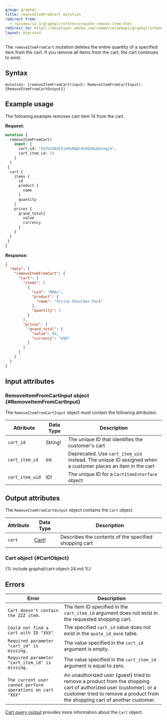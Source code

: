 ```yaml
---
group: graphql
title: removeItemFromCart mutation
redirect from:
  - /guides/v2.3/graphql/reference/quote-remove-item.html
redirect_to: https://developer.adobe.com/commerce/webapi/graphql/schema/cart/mutations/remove-item/
layout: migrated
---
```


The `removeItemFromCart` mutation deletes the entire quantity of a specified item from the cart. If you remove all items from the cart, the cart continues to exist.

## Syntax

`mutation: {removeItemFromCart(input: RemoveItemFromCartInput): {RemoveItemFromCartOutput}}`

## Example usage

The following example removes cart item 14 from the cart.

**Request:**

```graphql
mutation {
  removeItemFromCart(
    input: {
      cart_id: "IeTUiU0oCXjm0uRqGCOuhQ2AuQatogjG",
      cart_item_id: 14
    }
  )
 {
  cart {
    items {
      id
      product {
        name
      }
      quantity
    }
    prices {
      grand_total{
        value
        currency
      }
    }
  }
 }
}
```

**Response:**

```json
{
  "data": {
    "removeItemFromCart": {
      "cart": {
        "items": [
          {
            "uid": "NDA=",
            "product": {
              "name": "Strive Shoulder Pack"
            },
            "quantity": 3
          }
        ],
        "prices": {
          "grand_total": {
            "value": 96,
            "currency": "USD"
          }
        }
      }
    }
  }
}
```

## Input attributes

### RemoveItemFromCartInput object {#RemoveItemFromCartInput}

The `RemoveItemFromCartInput` object must contain the following attributes:

Attribute |  Data Type | Description
--- | --- | ---
`cart_id` | String! | The unique ID that identifies the customer's cart
`cart_item_id` | Int | Deprecated. Use `cart_item_uid` instead. The unique ID assigned when a customer places an item in the cart
`cart_item_uid` | ID! | The unique ID for a `CartItemInterface` object

## Output attributes

The `RemoveItemFromCartOutput` object contains the `Cart` object.

Attribute |  Data Type | Description
--- | --- | ---
`cart` |[Cart!](#CartObject) | Describes the contents of the specified shopping cart

### Cart object {#CartObject}

{% include graphql/cart-object-24.md %}

## Errors

Error | Description
--- | ---
`Cart doesn't contain the ZZZ item.` | The item ID specified in the `cart_item_id` argument does not exist in the requested shopping cart.
`Could not find a cart with ID "XXX"` | The specified `cart_id` value does not exist in the `quote_id_mask` table.
`Required parameter "cart_id" is missing.` | The value specified in the `cart_id` argument is empty.
`Required parameter "cart_item_id" is missing.` | The value specified in the `cart_item_id` argument is equal to zero.
`The current user cannot perform operations on cart "XXX"` | An unauthorized user (guest) tried to remove a product from the shopping cart of authorized user (customer), or a customer tried to remove a product from the shopping cart of another customer.

[Cart query output]({{page.baseurl}}/graphql/queries/cart.html#cart-output) provides more information about the `Cart` object.

